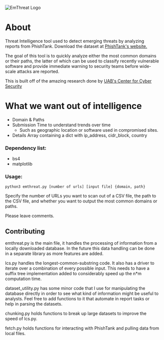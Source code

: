 ![EmThreat Logo](https://imgur.com/Hv703W4.png)


# About
Threat Intelligence tool used to detect emerging threats by analyzing reports from PhishTank. Download the dataset at [PhishTank's website.](https://www.phishtank.com/developer_info.php)

The goal of this tool is to quickly analyze either the most common domains or their paths, the latter of which can be used to classify recently vulnerable software and provide immediate warning to security teams before wide-scale attacks are reported.

This is built off of the amazing research done by [UAB's Center for Cyber Security](https://www.uab.edu/cas/thecenter/images/Documents/Identifying-Vulnerable-Websites-by-Analysis-of-Common-Strings-in-Phishing-URLs.pdf)

# What we want out of intelligence
- Domain & Paths
- Submission Time to understand trends over time
  - Such as geographic location or software used in compromised sites.
- Details Array containing a dict with ip_address, cidr_block, country

### Dependency list:
- bs4
- matplotlib

### Usage:
`python3 emthreat.py [number of urls] [input file] {domain, path}`

Specify the number of URLs you want to scan out of a CSV file, the path to the CSV file, and whether you want to output the most common domains or paths.

Please leave comments.

## Contributing
emthreat.py is the main file, it handles the processing of information from a locally downloaded database. In the future this data handling can be done in a separate library as more features are added.

lcs.py handles the longest-common-substring code. It also has a driver to iterate over a combination of every possible input. This needs to have a suffix tree implementation added to considerably speed up  the n\*m computation time.

dataset_utility.py has some minor code that I use for manipulating the database directly in order to see what kind of information might be useful to analysts. Feel free to add functions to it that automate in report tasks or help in parsing the datasets. 

chunking.py holds functions to break up large datasets to improve the speed of lcs.py. 

fetch.py holds functions for interacting with PhishTank and pulling data from local files.